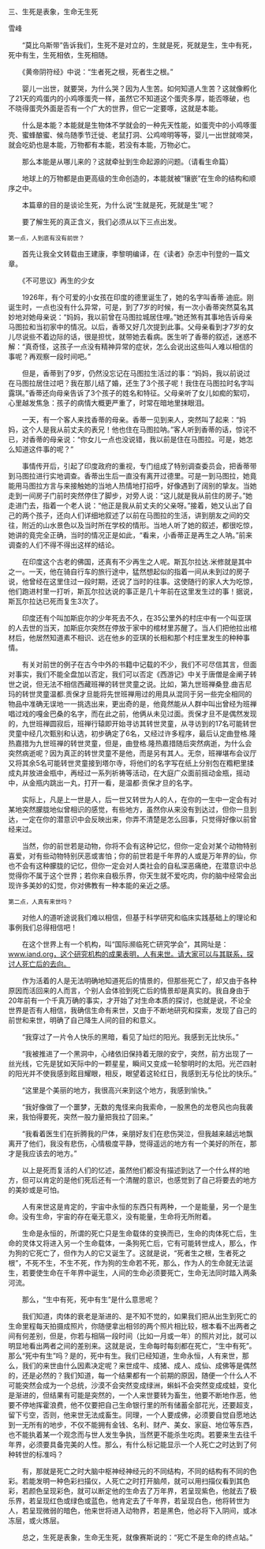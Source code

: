 三、生死是表象，生命无生死

雪峰


　　“莫比乌斯带”告诉我们，生死不是对立的，生就是死，死就是生，生中有死，死中有生，生死相依，生死相随。

　　《黄帝阴符经》中说：“生者死之根，死者生之根。”

　　婴儿一出世，就要哭，为什么哭？因为人生苦。如何知道人生苦？这就像孵化了21天的鸡蛋内的小鸡啄蛋壳一样，虽然它不知道这个蛋壳多厚，能否啄破，也不晓得蛋壳外面是否有一个广大的世界，但它一定要啄，这就是本能。

　　什么是本能？本能就是生物体不学就会的一种先天性能，如蛋壳中的小鸡啄蛋壳、蜜蜂酿蜜、候鸟随季节迁徙、老鼠打洞、公鸡啼明等等，婴儿一出世就啼哭，就会吃奶也是本能，万物都有本能，若没有本能，万物必亡。

　　那么本能是从哪儿来的？这就牵扯到生命起源的问题。（请看生命篇）

　　地球上的万物都是由更高级的生命创造的，本能就被“镶嵌”在生命的结构和顺序之中。

　　本篇章的目的是谈论生死，为什么说“生就是死，死就是生”呢？

　　要了解生死的真正含义，我们必须从以下三点出发。


    第一点，人到底有没有前世？

　　首先让我全文转载由王建康，李黎明编译，在《读者》杂志中刊登的一篇文章。


　　《不可思议》再生的少女

　　1926年，有个可爱的小女孩在印度的德里诞生了，她的名字叫香蒂·迪庇。刚诞生时，一点也没有什么异常，可是，到了7岁的时候，有一次小香蒂突然莫名其妙地对她母亲说：“妈妈，我以前曾在马图拉城居住哩。”她还煞有其事地告诉母亲马图拉和当初家中的情况。以后，香蒂又好几次提到此事。父母亲看到才7岁的女儿尽说些不着边际的话，很是担忧，就带她去看病。医生听了香蒂的叙述，迷惑不解：“真奇怪，这孩子一点没有精神异常的症状，怎么会说出这些叫人难以相信的事呢？再观察一段时间吧。”

　　但是，香蒂到了9岁，仍然没忘记在马图拉生活过的事：“妈妈，我以前说过在马图拉居住过吧？我在那儿结了婚，还生了3个孩子呢！我住在马图拉时名字叫露琪。”香蒂还向母亲告诉了3个孩子的姓名和特征。父母亲听了女儿如痴的絮叨，心里越发焦急：孩子的病情大概更严重了，时常在暗地里抹眼泪。

　　一天，有一个客人来找香蒂的母亲。香蒂一见到来人，突然叫了起来：“妈妈，这个人是我从前丈夫的表兄！他也住在马图拉呐。”客人听到香蒂的话，惊诧不已，对香蒂的母亲说：“你女儿一点也没说错，我以前是住在马图拉。可是，她怎么知道这件事的呢？”

　　事情传开后，引起了印度政府的重视，专门组成了特别调查委员会，把香蒂带到马图拉进行实地调查。香蒂出生后一直没有离开过德里。可是一到马图拉，她竟能用马图拉方言与来接触她的当地人热情地打招呼，好像遇到了阔别的挚友。当她走到一间房子门前时突然停住了脚步，对旁人说：“这儿就是我从前住的房子。”她走进门去，指着一个老人说：“他正是我从前丈夫的父亲呀。”接着，她又认出了自己的两个孩子，还向人们详细地叙述了以前在马图拉的生活，讲到朋友之间的交往，附近的山水景色以及当时所在学校的情形。当地人听了她的叙述，都很吃惊，她讲的竟完全正确，当时的情况正是如此，“看来，小香蒂正是再生之人呐。”前来调查的人们不得不得出这样的结论。

　　在印度这个古老的佛国，还真有不少再生之人呢。斯瓦尔拉达.米修就是其中之一。一天，他在骑自行车的旅行途中，猛然想起似的指着一间从未到过的房子说，他曾经在这里住过一段时期，还说了当时的往事。这使随行的家人大为吃惊，他们跑进村里一打听，斯瓦尔拉达说的事正是几十年前在这里发生过的事！据说，斯瓦尔拉达已死而复生3次了。

　　印度还有个叫加斯庇尔的少年死去不久，在35公里外的村庄中有一个叫亚琪的人去世的当天，加斯庇尔突然在停放于家中的棺材里苏醒了。当人们把他拉出棺材后，他居然知道素不相识、远在他乡的亚琪的长相和那个村庄里发生的种种事情。

　　有关对前世的例子在古今中外的书籍中记载的不少，我们不可尽信其言，但面对事实，我们不能全盘加以否定，我们可以否定《西游记》中关于唐僧是金阐子转世之说，但无法不相信西藏班禅的转世灵童之说。比如，第九世班禅桑登.曲吉尼玛的转世灵童温都.贡保才旦能将先世班禅用过的用具从混同于另一些完全相同的物品中准确无误地一一挑选出来，更出奇的是，他竟然能从人群中叫出曾经为班禅唱过戏的嘎金巴桑的名字，而在此之前，他俩从未见过面。贡保才旦不是偶然发现的，九世班禅圆寂后，班禅行辕即开始寻访其转世灵童，从寻访到的17名可能转世灵童中经几次甄别和认选，初步确定了6名，又经过许多程序，最后认定曲登格.隆热嘉措为九世班禅的转世灵童，但是，曲登格.隆热嘉措随后突然病逝，为什么会突然病逝呢？因为真正的转世灵童不是他，而是另有其人。无奈，班禅堪布会议厅又将其余5名可能转世灵童接到塔尔寺，将他们的名字写在纸上分别包在糌粑里揉成丸并放进金瓶中，再经过一系列祈祷等活动，在大庭广众面前摇动金瓶，摇动中，从金瓶内跳出一丸，打开一看，是温都·贡保才旦的名字。

　　实际上，凡是上一世是人，后一世又转世为人的人，在你的一生中一定会有对某地突然朦胧地似曾相识的感觉，有些地方，虽然你从来没有到达过，但你一旦到达，一定在你的潜意识中会反映出来，你弄不清楚是怎么回事，只觉得好像以前曾经来过。

　　当然，你的前世若是动物，你将不会有这种记忆，但你一定会对某个动物特别喜爱，对有些动物特别厌恶或害怕；你的前世若是千年界的人或是万年界的仙，你也不会有这种朦胧的记忆，但你一定会对人类社会的自私深恶痛绝，在潜意识中总觉得你不属于这个世界；若你来自极乐界，你天生就不爱吃肉，你的脑中经常会出现许多美妙的幻觉，你对佛教有一种本能的亲近之感。


    第二点，人真有来世吗？	

　　对他人的道听途说我们难以相信，但基于科学研究和临床实践基础上的理论和事例我们总得相信吧！

　　在这个世界上有一个机构，叫“国际濒临死亡研究学会”，其网址是：www.iand.org，这个研究机构的成果表明，人有来世。请大家可以与其联系，探讨人死亡后的去向。

　　作为活着的人是无法明确地知道死后的情景的，但那些死亡了，却又由于各种原因而活回来的人而言，个别人会体验到死亡后的情景却是真实的。我自身由于20年前有一个千真万确的事实，才开始了对生命本质的探讨，也就是说，不论全世界是否有人相信，我确信生命有来世，又由于不断地研究和探索，发现了自己的前世和来世，明确了自己降生人间的目的和意义。

　　“我穿过了一片令人快乐的黑暗，看见了灿烂的阳光。我感到无比快乐。”

　　“我被推进了一个黑洞中，心绪依旧保持着无限的安宁，突然，前方出现了一丝光线，它先是犹如天际中的一颗星星，瞬间又变成一轮黎明时的太阳。光芒四射的阳光并不使我感到眩目耀眼，相反，眼望着这轮红日，我感到无与伦比的快乐。”

　　“这里是个美丽的地方，我很高兴来到这个地方，我感到愉快。”

　　“我好像做了一个噩梦，无数的鬼怪来向我索命，一股黑色的龙卷风也向我袭来，我怕得要死，突然一股力量把我拉了回来。”

　　“我看着医生们在折腾我的尸体，亲朋好友们在悲伤哭泣，但我越来越远地飘离开了他们，我没有悲伤，心情极度平静，觉得遥远的地方有一个美好的所在，那才是我应该去的地方。”

　　以上是死而复活的人们的忆述，虽然他们都没有描述到达了一个什么样的地方，但可以肯定的是他们死后还有一个清醒的意识，也感觉到了自己将要去的地方的美妙或是可怕。

　　人有来世这是肯定的，宇宙中永恒的东西只有两种，一个是能量，另一个是生命。没有生命，宇宙的存在毫无意义，没有能量，生命将无所附着。

　　生命是永恒的，所谓的死亡只是生命载体的变换而已，生命的肉体死亡后，生命的灵体又将进入另一个生命载体，一条狗死亡后，它有可能转世成人，那么，作为狗的它死亡了，但作为人的它又诞生了。这就是说，“死者生之根，生者死之根”，不死不生，不生不死，作为狗的生命若不死，那么，作为人的生命就无法诞生，若要使生命在千年界中诞生，人间的生命必须要死亡，生命无法同时踏入两条河流。

　　那么，“生中有死，死中有生”是什么意思呢？

　　我们知道，肉体的衰老是渐进的、是不知不觉的，如果我们把从出生到死亡的生命里程每天拍摄成照片，你随便拿出相邻的两个照片相比较，根本看不出两者之间有何差别，但是，你若与相隔一段时间（比如一月或一年）的照片对比，就可以明显地看出两者之间的差别来。这就是说，生命每时每刻都在死亡，“生中有死”。那么“死中有生”吗？是的，死中有生。我们已经知道，生命永恒，人有来世，那么，我们的来世由什么因素决定呢？来世成牛、成猪、成人、成仙、成佛等是偶然的，还是必然的？我们知道，每一个结果都有一个前期的原因，随便一个什么人不可能突然会成为一个总统，沙漠不会突然变成绿洲，蝌蚪不会突然变成成蛙，变化是渐进的，但结果有可能是突然的，一个人来世要转为畜生，他要不断地作恶，他要不停地挥霍浪费，他不仅要把自己生命银行里的所有储蓄全部花光，还要超支，留下亏空，否则，他来世无法成畜生。同理，一个人要成佛，必须要自觉自愿地达到一无所有的地步，不仅不能拥有金钱、名利、财产、美女、家庭、地位等东西，也不能执着某一个观念而与世人发生争执，当然更不能杀生吃肉。若要来生去往千年界，必须要具备完美的人性。那么，有什么标记能显示一个人死亡之时达到了何种转世的标准吗？

　　有，那就是死亡之时大脑中枢神经神经元的不同结构，不同的结构有不同的色彩。若能发明一种色彩扫描仪，人死亡之时打开脑颅，就可以用扫描仪看到其色彩，若颜色呈现彩色，就可以断定他的生命去了万年界，若呈现紫色，他就去了极乐界，若呈现红色或绿色或蓝色，他肯定去了千年界，若呈现白色，他将转世为人，若呈现微弱的暗色，他来世将进入动物界，若是黑色，他必将下入阴间，或冰冻层，或火炼层。

　　总之，生死是表象，生命无生死，就像赛斯说的：“死亡不是生命的终点站。”



